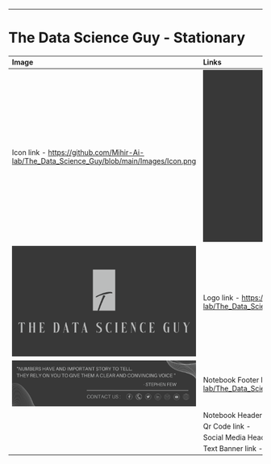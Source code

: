 ---
# **The Data Science Guy - Stationary**

| Image | Links |
|:--|:--|
| Icon link - https://github.com/Mihir-Ai-lab/The_Data_Science_Guy/blob/main/Images/Icon.png | <img src="https://github.com/Mihir-Ai-lab/The_Data_Science_Guy/blob/main/Images/Icon.png"> |
|<img src="https://github.com/Mihir-Ai-lab/The_Data_Science_Guy/blob/main/Images/Logo%20Full.png"> | Logo link - https://github.com/Mihir-Ai-lab/The_Data_Science_Guy/blob/main/Images/Logo%20Full.png| 
| <img src="https://github.com/Mihir-Ai-lab/The_Data_Science_Guy/blob/main/Images/Notebook%20Footer.pdf"> | Notebook Footer link - https://github.com/Mihir-Ai-lab/The_Data_Science_Guy/blob/main/Images/Notebook%20Footer.pdf | 
| <img src=""> | Notebook Header link -  |
| <img src=""> | Qr Code link - |
| <img src=""> | Social Media Header link - |
| <img src=""> | Text Banner link - | 
